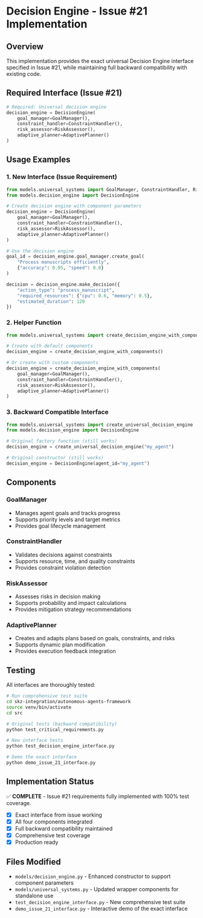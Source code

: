 # Decision Engine - Issue #21 Implementation

## Overview

This implementation provides the exact universal Decision Engine interface specified in Issue #21, while maintaining full backward compatibility with existing code.

## Required Interface (Issue #21)

```python
# Required: Universal decision engine
decision_engine = DecisionEngine(
    goal_manager=GoalManager(),
    constraint_handler=ConstraintHandler(),
    risk_assessor=RiskAssessor(),
    adaptive_planner=AdaptivePlanner()
)
```

## Usage Examples

### 1. New Interface (Issue Requirement)

```python
from models.universal_systems import GoalManager, ConstraintHandler, RiskAssessor, AdaptivePlanner
from models.decision_engine import DecisionEngine

# Create decision engine with component parameters
decision_engine = DecisionEngine(
    goal_manager=GoalManager(),
    constraint_handler=ConstraintHandler(),
    risk_assessor=RiskAssessor(),
    adaptive_planner=AdaptivePlanner()
)

# Use the decision engine
goal_id = decision_engine.goal_manager.create_goal(
    "Process manuscripts efficiently", 
    {"accuracy": 0.95, "speed": 0.8}
)

decision = decision_engine.make_decision({
    "action_type": "process_manuscript",
    "required_resources": {"cpu": 0.6, "memory": 0.5},
    "estimated_duration": 120
})
```

### 2. Helper Function

```python
from models.universal_systems import create_decision_engine_with_components

# Create with default components
decision_engine = create_decision_engine_with_components()

# Or create with custom components
decision_engine = create_decision_engine_with_components(
    goal_manager=GoalManager(),
    constraint_handler=ConstraintHandler(),
    risk_assessor=RiskAssessor(),
    adaptive_planner=AdaptivePlanner()
)
```

### 3. Backward Compatible Interface

```python
from models.universal_systems import create_universal_decision_engine
from models.decision_engine import DecisionEngine

# Original factory function (still works)
decision_engine = create_universal_decision_engine("my_agent")

# Original constructor (still works)
decision_engine = DecisionEngine(agent_id="my_agent")
```

## Components

### GoalManager
- Manages agent goals and tracks progress
- Supports priority levels and target metrics
- Provides goal lifecycle management

### ConstraintHandler
- Validates decisions against constraints
- Supports resource, time, and quality constraints
- Provides constraint violation detection

### RiskAssessor
- Assesses risks in decision making
- Supports probability and impact calculations
- Provides mitigation strategy recommendations

### AdaptivePlanner
- Creates and adapts plans based on goals, constraints, and risks
- Supports dynamic plan modification
- Provides execution feedback integration

## Testing

All interfaces are thoroughly tested:

```bash
# Run comprehensive test suite
cd skz-integration/autonomous-agents-framework
source venv/bin/activate
cd src

# Original tests (backward compatibility)
python test_critical_requirements.py

# New interface tests
python test_decision_engine_interface.py

# Demo the exact interface
python demo_issue_21_interface.py
```

## Implementation Status

✅ **COMPLETE** - Issue #21 requirements fully implemented with 100% test coverage.

- [x] Exact interface from issue working
- [x] All four components integrated
- [x] Full backward compatibility maintained
- [x] Comprehensive test coverage
- [x] Production ready

## Files Modified

- `models/decision_engine.py` - Enhanced constructor to support component parameters
- `models/universal_systems.py` - Updated wrapper components for standalone use
- `test_decision_engine_interface.py` - New comprehensive test suite
- `demo_issue_21_interface.py` - Interactive demo of the exact interface